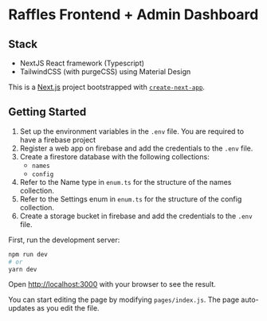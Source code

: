 # Raffles Frontend + Admin Dashboard

## Stack

- NextJS React framework (Typescript)
- TailwindCSS (with purgeCSS) using Material Design

This is a [Next.js](https://nextjs.org/) project bootstrapped with
[`create-next-app`](https://github.com/vercel/next.js/tree/canary/packages/create-next-app).

## Getting Started

1. Set up the environment variables in the `.env` file. You are required to have
   a firebase project
2. Register a web app on firebase and add the credentials to the `.env` file.
3. Create a firestore database with the following collections:
   - `names`
   - `config`
4. Refer to the Name type in `enum.ts` for the structure of the names
   collection.
5. Refer to the Settings enum in `enum.ts` for the structure of the config
   collection.
6. Create a storage bucket in firebase and add the credentials to the `.env`
   file.

First, run the development server:

```bash
npm run dev
# or
yarn dev
```

Open [http://localhost:3000](http://localhost:3000) with your browser to see the
result.

You can start editing the page by modifying `pages/index.js`. The page
auto-updates as you edit the file.
